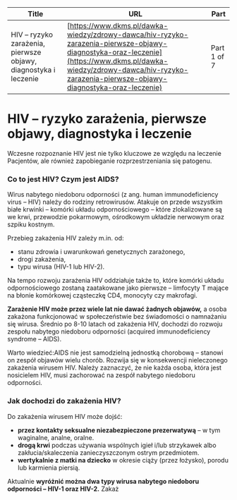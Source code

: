 | **Title**       | **URL**           | **Part**              |
|-----------------|-------------------|-----------------------|
| HIV – ryzyko zarażenia, pierwsze objawy, diagnostyka i leczenie         | [https://www.dkms.pl/dawka-wiedzy/zdrowy-dawca/hiv-ryzyko-zarazenia-pierwsze-objawy-diagnostyka-oraz-leczenie](https://www.dkms.pl/dawka-wiedzy/zdrowy-dawca/hiv-ryzyko-zarazenia-pierwsze-objawy-diagnostyka-oraz-leczenie)    | Part 1 of 7          |

# HIV – ryzyko zarażenia, pierwsze objawy, diagnostyka i leczenie

Wczesne rozpoznanie HIV jest nie tylko kluczowe ze względu na leczenie Pacjentów, ale również zapobieganie rozprzestrzeniania się patogenu.


### Co to jest HIV? Czym jest AIDS?


Wirus nabytego niedoboru odporności (z ang. human immunodeficiency virus – HIV) należy do rodziny retrowirusów. Atakuje on przede wszystkim białe krwinki – komórki układu odpornościowego – które zlokalizowane są we krwi, przewodzie pokarmowym, ośrodkowym układzie nerwowym oraz szpiku kostnym.


Przebieg zakażenia HIV zależy m.in. od:


* stanu zdrowia i uwarunkowań genetycznych zarażonego,
* drogi zakażenia,
* typu wirusa (HIV\-1 lub HIV\-2\).


Na tempo rozwoju zarażenia HIV oddziałuje także to, które komórki układu odpornościowego zostaną zaatakowane jako pierwsze – limfocyty T mające na błonie komórkowej cząsteczkę CD4, monocyty czy makrofagi.


**Zarażenie HIV może przez wiele lat nie dawać żadnych objawów,** a osoba zakażona funkcjonować w społeczeństwie bez świadomości o namnażaniu się wirusa. Średnio po 8\-10 latach od zakażenia HIV, dochodzi do rozwoju zespołu nabytego niedoboru odporności (acquired immunodeficiency syndrome – AIDS).


Warto wiedzieć:AIDS nie jest samodzielną jednostką chorobową – stanowi on zespół objawów wielu chorób. Rozwija się w konsekwencji nieleczonego zakażenia wirusem HIV. Należy zaznaczyć, że nie każda osoba, która jest nosicielem HIV, musi zachorować na zespół nabytego niedoboru odporności.
### Jak dochodzi do zakażenia HIV?


Do zakażenia wirusem HIV może dojść:


* **przez kontakty seksualne niezabezpieczone prezerwatywą** – w tym waginalne, analne, oralne.
* **drogą krwi** podczas używania wspólnych igieł i/lub strzykawek albo zakłucia/skaleczenia zanieczyszczonym ostrym przedmiotem.
* **wertykalnie z matki na dziecko** w okresie ciąży (przez łożysko), porodu lub karmienia piersią.


Aktualnie **wyróżnić można dwa typy wirusa nabytego niedoboru odporności – HIV\-1 oraz HIV\-2\.** Zakaż